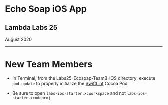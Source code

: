 # Echo Soap iOS App
## Lambda Labs 25

August 2020

---

# New Team Members 

- In Terminal, from the Labs25-Ecosoap-TeamB-IOS directory; execute `pod update` to properly initialize the [SwiftLint](https://github.com/LambdaSchool/ios-swiftlint-rules) Cocoa Pod 

- Be sure to open `labs-ios-starter.xcworkspace` and not `labs-ios-starter.xcodeproj`
